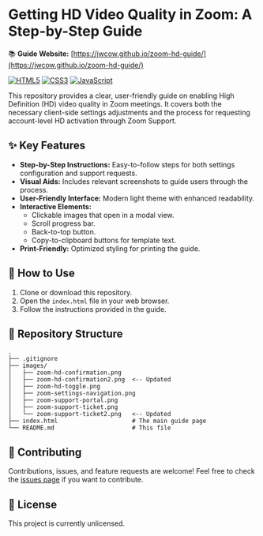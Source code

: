 # Getting HD Video Quality in Zoom: A Step-by-Step Guide

📚 **Guide Website:** [https://jwcow.github.io/zoom-hd-guide/](https://jwcow.github.io/zoom-hd-guide/)

[![HTML5](https://img.shields.io/badge/HTML5-%23E34F26.svg?style=for-the-badge&logo=html5&logoColor=white)](https://developer.mozilla.org/en-US/docs/Web/Guide/HTML/HTML5) [![CSS3](https://img.shields.io/badge/CSS3-%231572B6.svg?style=for-the-badge&logo=css3&logoColor=white)](https://developer.mozilla.org/en-US/docs/Web/CSS) [![JavaScript](https://img.shields.io/badge/JavaScript-%23F7DF1E.svg?style=for-the-badge&logo=javascript&logoColor=%23323330)](https://developer.mozilla.org/en-US/docs/Web/JavaScript)

This repository provides a clear, user-friendly guide on enabling High Definition (HD) video quality in Zoom meetings. It covers both the necessary client-side settings adjustments and the process for requesting account-level HD activation through Zoom Support.

## ✨ Key Features

*   **Step-by-Step Instructions:** Easy-to-follow steps for both settings configuration and support requests.
*   **Visual Aids:** Includes relevant screenshots to guide users through the process.
*   **User-Friendly Interface:** Modern light theme with enhanced readability.
*   **Interactive Elements:**
    *   Clickable images that open in a modal view.
    *   Scroll progress bar.
    *   Back-to-top button.
    *   Copy-to-clipboard buttons for template text.
*   **Print-Friendly:** Optimized styling for printing the guide.

## 🚀 How to Use

1.  Clone or download this repository.
2.  Open the `index.html` file in your web browser.
3.  Follow the instructions provided in the guide.

## 📁 Repository Structure

```
.
├── .gitignore
├── images/
│   ├── zoom-hd-confirmation.png
│   ├── zoom-hd-confirmation2.png  <-- Updated
│   ├── zoom-hd-toggle.png
│   ├── zoom-settings-navigation.png
│   ├── zoom-support-portal.png
│   ├── zoom-support-ticket.png
│   └── zoom-support-ticket2.png   <-- Updated
├── index.html                     # The main guide page
└── README.md                      # This file
```

## 🤝 Contributing

Contributions, issues, and feature requests are welcome! Feel free to check the [issues page](https://github.com/JWCow/zoom-hd-guide/issues) if you want to contribute.

## 📝 License

This project is currently unlicensed. 